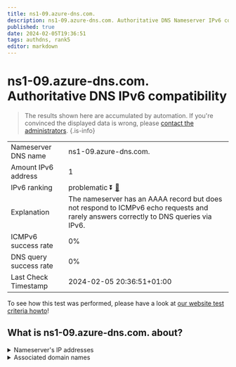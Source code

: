 ```yaml
---
title: ns1-09.azure-dns.com.
description: ns1-09.azure-dns.com. Authoritative DNS Nameserver IPv6 compatibility
published: true
date: 2024-02-05T19:36:51
tags: authdns, rank5
editor: markdown
---
```


# ns1-09.azure-dns.com. Authoritative DNS IPv6 compatibility

> The results shown here are accumulated by automation. If you're convinced the displayed data is wrong, please [contact the administrators](/howto/chat). 
{.is-info}




|   |   |
| - | - |
| Nameserver DNS name | ns1-09.azure-dns.com.
| Amount IPv6 address | 1
| IPv6 ranking | problematic :arrow_double_down: [🔗](/howto/ranking) |
| Explanation | The nameserver has an AAAA record but does not respond to ICMPv6 echo requests and rarely answers correctly to DNS queries via IPv6. |
| ICMPv6 success rate | 0%|
| DNS query success rate | 0% |
| Last Check Timestamp | 2024-02-05 20:36:51+01:00 |

To see how this test was performed, please have a look at [our website test criteria howto](/howto/testcriteria/authdns)!


## What is ns1-09.azure-dns.com. about?




<details>
<summary>Nameserver's IP addresses</summary>

2603:1061:0:700::9

</details>



<details>
<summary>Associated domain names</summary>

www.marca.com

</details>
